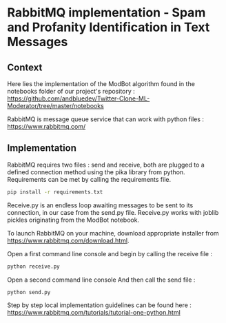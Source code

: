 # RabbitMQ implementation - Spam and Profanity Identification in Text Messages

## Context

Here lies the implementation of the ModBot algorithm found in the notebooks folder of our project's repository : https://github.com/andbluedev/Twitter-Clone-ML-Moderator/tree/master/notebooks

RabbitMQ is message queue service that can work with python files : https://www.rabbitmq.com/

## Implementation

RabbitMQ requires two files : send and receive, both are plugged to a defined connection method using the pika library from python. Requirements can be met by calling the requirements file.

```bash
pip install -r requirements.txt
```

Receive.py is an endless loop awaiting messages to be sent to its connection, in our case from the send.py file.
Receive.py works with joblib pickles originating from the ModBot notebook.

To launch RabbitMQ on your machine, download appropriate installer from https://www.rabbitmq.com/download.html.

Open a first command line console and begin by calling the receive file :

```bash
python receive.py
```

Open a second command line console And then call the send file :

```bash
python send.py
```

Step by step local implementation guidelines can be found here : https://www.rabbitmq.com/tutorials/tutorial-one-python.html


